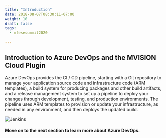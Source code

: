 ```yaml
---
title: "Introduction"
date: 2018-08-07T08:30:11-07:00
weight: 10
draft: false
tags:
  - mfesesummit2020
  
---
```


## Introduction to Azure DevOps and the MVISION Cloud Plugin

Azure DevOps provides the CI / CD pipeline, starting with a Git repository to manage your application source code and infrastructure code (ARM templates), a build system for producing packages and other build artifacts, and a release management system to set up a pipeline to deploy your changes through development, testing, and production environments. The pipeline uses ARM templates to provision or update your infrastructure, as needed in any environment, and then deploys the updated build.


![Jenkins](/images/mfe/jenkins.png?classes=border,shadow)

#### Move on to the next section to learn more about Azure DevOps.
